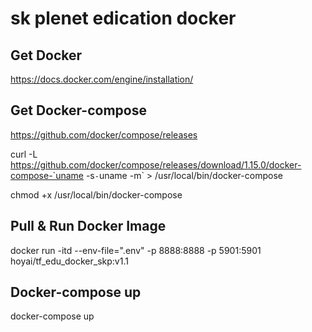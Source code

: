 
# sk plenet edication docker

## Get Docker
https://docs.docker.com/engine/installation/

## Get Docker-compose
https://github.com/docker/compose/releases

curl -L https://github.com/docker/compose/releases/download/1.15.0/docker-compose-`uname -s`-`uname -m` > /usr/local/bin/docker-compose

chmod +x /usr/local/bin/docker-compose


## Pull & Run Docker Image
docker run -itd --env-file=".env" -p 8888:8888 -p 5901:5901 hoyai/tf_edu_docker_skp:v1.1

## Docker-compose up
docker-compose up
